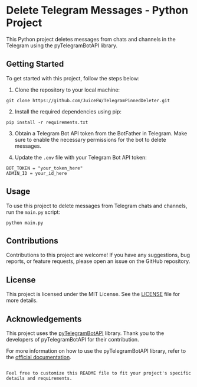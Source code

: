 # Delete Telegram Messages - Python Project

This Python project deletes messages from chats and channels in the Telegram using the pyTelegramBotAPI library.

## Getting Started

To get started with this project, follow the steps below:

1. Clone the repository to your local machine:

```
git clone https://github.com/JuiceFW/TelegramPinnedDeleter.git
```

2. Install the required dependencies using pip:

```
pip install -r requirements.txt
```

3. Obtain a Telegram Bot API token from the BotFather in Telegram. Make sure to enable the necessary permissions for the bot to delete messages.

4. Update the `.env` file with your Telegram Bot API token:

```env
BOT_TOKEN = "your_token_here"
ADMIN_ID = your_id_here
```

## Usage

To use this project to delete messages from Telegram chats and channels, run the `main.py` script:

```
python main.py
```

## Contributions

Contributions to this project are welcome! If you have any suggestions, bug reports, or feature requests, please open an issue on the GitHub repository.

## License

This project is licensed under the MIT License. See the [LICENSE](LICENSE) file for more details.

## Acknowledgements

This project uses the [pyTelegramBotAPI](https://github.com/eternnoir/pyTelegramBotAPI) library. Thank you to the developers of pyTelegramBotAPI for their contribution.

For more information on how to use the pyTelegramBotAPI library, refer to the [official documentation](https://github.com/eternnoir/pyTelegramBotAPI).
```

Feel free to customize this README file to fit your project's specific details and requirements.